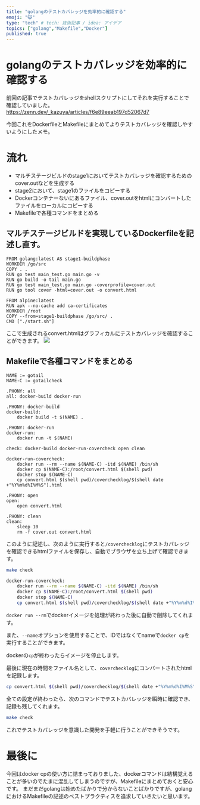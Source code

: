 ```yaml
---
title: "golangのテストカバレッジを効率的に確認する"
emoji: "😺"
type: "tech" # tech: 技術記事 / idea: アイデア
topics: ["golang","Makefile","Docker"]
published: true
---
```


# golangのテストカバレッジを効率的に確認する

前回の記事でテストカバレッジをshellスクリプトにしてそれを実行することで確認していました。
https://zenn.dev/_kazuya/articles/f6e89eeab197d52067d7

今回これをDockerfileとMakefileにまとめてよりテストカバレッジを確認しやすいようにしたメモ。

# 流れ

+ マルチステージビルドのstage1においてテストカバレッジを確認するためのcover.outなどを生成する
+ stage2において、stage1のファイルをコピーする
+ Dockerコンテナーないにあるファイル、cover.outをhtmlにコンバートしたファイルをローカルにコピーする
+ Makefileで各種コマンドをまとめる


## マルチステージビルドを実現しているDockerfileを記述し直す。

```docker:Dockerfile
FROM golang:latest AS stage1-buildphase
WORKDIR /go/src
COPY . .
RUN go test main_test.go main.go -v
RUN go build -o tail main.go
RUN go test main_test.go main.go -coverprofile=cover.out
RUN go tool cover -html=cover.out -o convert.html

FROM alpine:latest
RUN apk --no-cache add ca-certificates
WORKDIR /root
COPY --from=stage1-buildphase /go/src/ .
CMD ["./start.sh"]
```

ここで生成されるconvert.htmlはグラフィカルにテストカバレッジを確認することができます。
![](https://storage.googleapis.com/zenn-user-upload/g411uv4kwai1n41037jniytlxuo6)

## Makefileで各種コマンドをまとめる

```bash:Makefile
NAME := gotail
NAME-C := gotailcheck

.PHONY: all
all: docker-build docker-run

.PHONY: docker-build
docker-build:
	docker build -t $(NAME) .

.PHONY: docker-run
docker-run:
	docker run -t $(NAME)

check: docker-build docker-run-covercheck open clean

docker-run-covercheck:
	docker run --rm --name $(NAME-C) -itd $(NAME) /bin/sh
	docker cp $(NAME-C):/root/convert.html $(shell pwd)
	docker stop $(NAME-C)
	cp convert.html $(shell pwd)/coverchecklog/$(shell date +"%Y%m%d%I%M%S").html

.PHONY: open
open:
	open convert.html

.PHONY: clean
clean:
	sleep 10
	rm -f cover.out convert.html
```

このように記述し、次のように実行すると`/coverchecklog`にテストカバレッジを確認できるhtmlファイルを保存し、自動でブラウザを立ち上げて確認できます。

```bash
make check
```

```bash
docker-run-covercheck:
	docker run --rm --name $(NAME-C) -itd $(NAME) /bin/sh
	docker cp $(NAME-C):/root/convert.html $(shell pwd)
	docker stop $(NAME-C)
	cp convert.html $(shell pwd)/coverchecklog/$(shell date +"%Y%m%d%I%M%S").html
```

`docker run --rm`でdockerイメージを処理が終わった後に自動で削除してくれます。

また、`--name`オプションを使用することで、IDではなくてnameで`docker cp`を実行することができます。

dockerの`cp`が終わったらイメージを停止します。

最後に現在の時間をファイル名として、`coverchecklog`にコンバートされたhtmlを記録します。

```bash
cp convert.html $(shell pwd)/coverchecklog/$(shell date +"%Y%m%d%I%M%S").html
```

全ての設定が終わったら、次のコマンドでテストカバレッジを瞬時に確認でき、記録も残してくれます。

```bash
make check
```

これでテストカバレッジを意識した開発を手軽に行うことができそうです。

# 最後に

今回はdocker cpの使い方に詰まっておりました、dockerコマンドは結構覚えることが多いのでたまに混乱してしまうのですが、Makefileにまとめておくと安心です。
まだまだgolangは始めたばかりで分からないことばかりですが、golangにおけるMakefileの記述のベストプラクティスを追求していきたいと思います。

